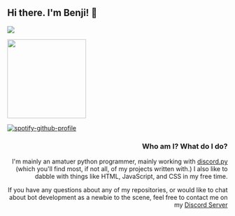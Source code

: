 ## Hi there. I'm Benji! 👋
![](https://komarev.com/ghpvc/?username=BritishBenji&color=blueviolet)

<!--START_SECTION:waka-->
<!--END_SECTION:waka-->


<div style="text-align: left">
<img height="180em" src="https://github-readme-stats.vercel.app/api?username=BritishBenji&show_icons=true&hide_border=true&&count_private=true&include_all_commits=true" />



[![spotify-github-profile](https://spotify-github-profile.vercel.app/api/view?uid=250301ben&cover_image=true&theme=natemoo-re)](https://github.com/kittinan/spotify-github-profile)
</div>
<div style="text-align: right">
<h3> Who am I? What do I do?</h3>

I'm mainly an amatuer python programmer, mainly working with [discord.py](https://github.com/Rapptz/discord.py) (which you'll find most, if not all, of my projects written with.)
I also like to dabble with things like HTML, JavaScript, and CSS in my free time.  

If you have any questions about any of my repositories, or would like to chat about bot development as a newbie to the scene, feel free to contact me on my [Discord Server](https://discord.gg/qBq2WSsgvv)

</div>

<!--
**BritishBenji/BritishBenji** is a ✨ _special_ ✨ repository because its `README.md` (this file) appears on your GitHub profile.

Here are some ideas to get you started:

- 🔭 I’m currently working on ...
- 🌱 I’m currently learning ...
- 👯 I’m looking to collaborate on ...
- 🤔 I’m looking for help with ...
- 💬 Ask me about ...
- 📫 How to reach me: ...
- 😄 Pronouns: ...
- ⚡ Fun fact: ...
-->

